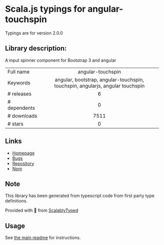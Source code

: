 
# Scala.js typings for angular-touchspin

Typings are for version 2.0.0

## Library description:
A input spinner component for Bootstrap 3 and angular

|                    |                 |
| ------------------ | :-------------: |
| Full name          | angular-touchspin |
| Keywords           | angular, bootstrap, angular-touchspin, touchspin, angularjs, angular touchspin |
| # releases         | 6 |
| # dependents       | 0 |
| # downloads        | 7511 |
| # stars            | 0 |

## Links
- [Homepage](https://github.com/nkovacic/angular-touchspin#readme)
- [Bugs](https://github.com/nkovacic/angular-touchspin/issues)
- [Repository](https://github.com/nkovacic/angular-touchspin)
- [Npm](https://www.npmjs.com/package/angular-touchspin)
    


## Note
This library has been generated from typescript code from first party type definitions.

Provided with :purple_heart: from [ScalablyTyped](https://github.com/oyvindberg/ScalablyTyped)

## Usage
See [the main readme](../../readme.md) for instructions.


